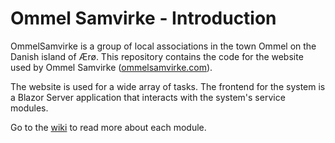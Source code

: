 # Ommel Samvirke - Introduction
OmmelSamvirke is a group of local associations in the town Ommel on the Danish island of Ærø. This repository contains the code for the website used by Ommel Samvirke ([ommelsamvirke.com](https://www.ommelsamvirke.com)).

The website is used for a wide array of tasks. The frontend for the system is a Blazor Server application that interacts with the system's service modules.

Go to the [wiki](https://github.com/Tobiaskr12/OmmelSamvirke2024/wiki/Service-Modules) to read more about each module.
